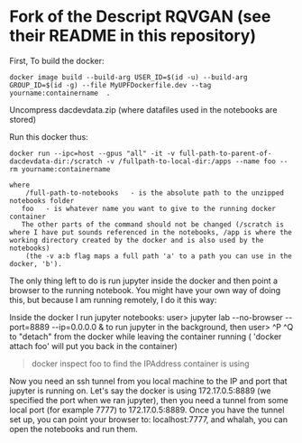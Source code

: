 # Fork of the Descript RQVGAN (see their README in this repository)

First, 
To build the docker:
```
docker image build --build-arg USER_ID=$(id -u) --build-arg GROUP_ID=$(id -g) --file MyUPFDockerfile.dev --tag yourname:containername  .
```

Uncompress dacdevdata.zip (where datafiles used in the notebooks are stored)

Run this docker thus:
```
docker run --ipc=host --gpus "all" -it -v full-path-to-parent-of-dacdevdata-dir:/scratch -v /fullpath-to-local-dir:/apps --name foo --rm yourname:containername
```
>  
    where
        /full-path-to-notebooks   - is the absolute path to the unzipped notebooks folder
       foo   - is whatever name you want to give to the running docker container
       The other parts of the command should not be changed (/scratch is where I have put sounds referenced in the notebooks, /app is where the working directory created by the docker and is also used by the notebooks)
        (the -v a:b flag maps a full path 'a' to a path you can use in the docker, 'b').

   The only thing left to do is run jupyter inside the docker and then point a browser to the running notebook. You might have your own way of doing this, but because I am running remotely, I do it this way:

   Inside the docker I run jupyter notebooks:
user> jupyter lab --no-browser --port=8889 --ip=0.0.0.0  &
 to run jupyter in the background, then
user> ^P ^Q
  to "detach" from the docker while leaving the container running ( 'docker attach foo' will put you back in the container)

> docker inspect foo
       to find the IPAddress container is using

Now you need an ssh tunnel from you local machine to the IP and port that jupyter is running on.  Let's say the docker is using
172.17.0.5:8889  (we specified the port when we ran jupyter), then you need a tunnel from some local port (for example 7777) to 172.17.0.5:8889.
Once you have the tunnel set up, you can point your browser to:
localhost:7777, and whalah, you can open the notebooks and run them.